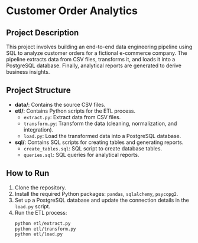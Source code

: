 # Customer Order Analytics

## Project Description
This project involves building an end-to-end data engineering pipeline using SQL to analyze customer orders for a fictional e-commerce company. The pipeline extracts data from CSV files, transforms it, and loads it into a PostgreSQL database. Finally, analytical reports are generated to derive business insights.

## Project Structure
- **data/**: Contains the source CSV files.
- **etl/**: Contains Python scripts for the ETL process.
  - `extract.py`: Extract data from CSV files.
  - `transform.py`: Transform the data (cleaning, normalization, and integration).
  - `load.py`: Load the transformed data into a PostgreSQL database.
- **sql/**: Contains SQL scripts for creating tables and generating reports.
  - `create_tables.sql`: SQL script to create database tables.
  - `queries.sql`: SQL queries for analytical reports.

## How to Run
1. Clone the repository.
2. Install the required Python packages: `pandas`, `sqlalchemy`, `psycopg2`.
3. Set up a PostgreSQL database and update the connection details in the `load.py` script.
4. Run the ETL process:
   ```bash
   python etl/extract.py
   python etl/transform.py
   python etl/load.py
